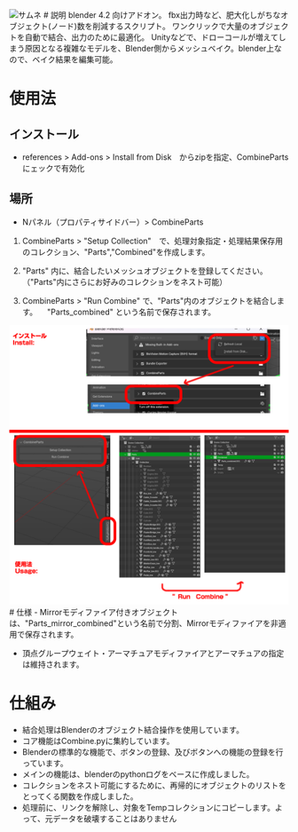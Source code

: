 <img src="https://imgur.com/a/rtH2lvS" alt="サムネ" title="サムネ">
# 説明
blender 4.2 向けアドオン。
fbx出力時など、肥大化しがちなオブジェクト(ノード)数を削減するスクリプト。
ワンクリックで大量のオブジェクトを自動で結合、出力のために最適化。
Unityなどで、ドローコールが増えてしまう原因となる複雑なモデルを、Blender側からメッシュベイク。blender上なので、ベイク結果を編集可能。

# 使用法
## インストール
 - references > Add-ons > Install from Disk　からzipを指定、CombinePartsにェックで有効化
## 場所 
 - Nパネル（プロパティサイドバー）>  CombineParts

1. CombineParts > "Setup Collection"　で、処理対象指定・処理結果保存用のコレクション、"Parts","Combined"を作成します。

2. "Parts" 内に、結合したいメッシュオブジェクトを登録してください。（"Parts"内にさらにお好みのコレクションをネスト可能）

3. CombineParts > "Run Combine" で、"Parts"内のオブジェクトを結合します。
　"Parts_combined" という名前で保存されます。
<img src="https://raw.githubusercontent.com/timsakai/CombineParts/refs/heads/main/preaseIgone_packing/CombinePartsDescription/InstallUsage.png?token=GHSAT0AAAAAAC2DRIPTUHJGY7U5DCPINL6KZZ6ZG5A" alt="説明" title="説明">
# 仕様
- Mirrorモディファイア付きオブジェクトは、"Parts_mirror_combined"という名前で分割、Mirrorモディファイアを非適用で保存されます。

- 頂点グループウェイト・アーマチュアモディファイアとアーマチュアの指定は維持されます。

# 仕組み
- 結合処理はBlenderのオブジェクト結合操作を使用しています。
- コア機能はCombine.pyに集約しています。
- Blenderの標準的な機能で、ボタンの登録、及びボタンへの機能の登録を行っています。
- メインの機能は、blenderのpythonログをベースに作成しました。
- コレクションをネスト可能にするために、再帰的にオブジェクトのリストをとってくる関数を作成しました。
- 処理前に、リンクを解除し、対象をTempコレクションにコピーします。よって、元データを破壊することはありません
